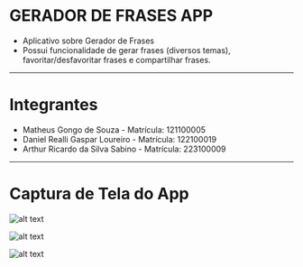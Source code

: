 # GERADOR DE FRASES APP

- Aplicativo sobre Gerador de Frases
- Possui funcionalidade de gerar frases (diversos temas), favoritar/desfavoritar frases e compartilhar frases.

---

# Integrantes

- Matheus Gongo de Souza - Matrícula: 121100005
- Daniel Realli Gaspar Loureiro - Matrícula: 122100019
- Arthur Ricardo da Silva Sabino - Matrícula: 223100009

---

# Captura de Tela do App

![alt text](https://i.ibb.co/nwZjh5Y/Capturar.png)

![alt text](https://i.ibb.co/fpJyYjr/1.png)

![alt text](https://i.ibb.co/XXrTsSC/2.png)
